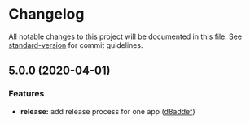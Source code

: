 # Changelog

All notable changes to this project will be documented in this file. See [standard-version](https://github.com/conventional-changelog/standard-version) for commit guidelines.

## 5.0.0 (2020-04-01)


### Features

* **release:** add release process for one app ([d8addef](https://github.com/americanexpress/one-app/commit/d8addef194b3233c3a8aed12a1eec8043cd47e2e))

